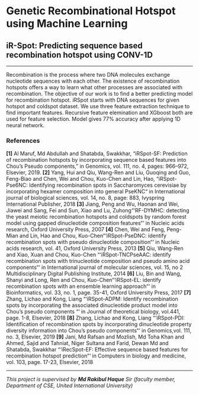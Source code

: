 # Genetic Recombinational Hotspot using Machine Learning
## iR-Spot: Predicting sequence based recombination hotspot using CONV-1D
---


Recombination is the process where two DNA molecules exchange nucleotide sequences with each other. The existence of recombination hotspots offers a way to learn what other processes are associated with recombination. The objective of our work is to find a better predicting model for recombination hotspot. iRSpot starts with DNA sequences for given hotspot and coldspot dataset. We use three feature extraction technique to find important features. Recursive feature elemination and XGboost both are used for feature selection. Model gives 77% accuracy after applying 1D neural network.



### References
**[1]** Al Maruf, Md Abdullah and Shatabda, Swakkhar, “iRSpot-SF: Prediction of recombination hotspots by incorporating sequence based features into Chou’s Pseudo components,” in Genomics, vol. 111, no. 4, pages: 966–972, Elsevier, 2019.
**[2]** Yang, Hui and Qiu, Wang-Ren and Liu, Guoqing and Guo, Feng-Biao and Chen, Wei and Chou, Kuo-Chen and Lin, Hao, “iRSpot-Pse6NC: Identifying recombination spots in Saccharomyces cerevisiae by incorporating hexamer composition into general PseKNC“ in International journal of biological sciences, vol. 14, no. 8, page: 883, Ivyspring International Publisher, 2018
**[3]** Jiang, Peng and Wu, Haonan and Wei, Jiawei and Sang, Fei and Sun, Xiao and Lu, Zuhong“‘RF-DYMHC: detecting the yeast meiotic recombination hotspots and coldspots by random forest model using gapped dinucleotide composition features“‘ in Nucleic acids research, Oxford University Press, 2007
**[4]** Chen, Wei and Feng, Peng-Mian and Lin, Hao and Chou, Kuo-Chen“‘iRSpot-PseDNC: identify recombination spots with pseudo dinucleotide composition“‘ in Nucleic acids research, vol. 41, Oxford University Press, 2013
**[5]** Qiu, Wang-Ren and Xiao, Xuan and Chou, Kuo-Chen “‘iRSpot-TNCPseAAC: identify recombination spots with trinucleotide composition and pseudo amino acid components“‘ in International journal of molecular sciences, vol. 15, no 2 Multidisciplinary Digital Publishing Institute, 2014
**[6]** Liu, Bin and Wang, Shanyi and Long, Ren and Chou, Kuo-Chen“‘iRSpot-EL: identify recombination spots with an ensemble learning approach“‘ in Bioinformatics, vol. 33, no. 1, page. 35-41, Oxford University Press, 2017
**[7]** Zhang, Lichao and Kong, Liang “‘iRSpot-ADPM: Identify recombination spots by incorporating the associated dinucleotide product model into Chou’s pseudo components “‘ in Journal of theoretical biology, vol.441, page. 1-8, Elsevier, 2018
**[8]** Zhang, Lichao and Kong, Liang “‘iRSpot-PDI: Identification of recombination spots by incorporating dinucleotide property diversity information into Chou’s pseudo components“‘ in Genomics,vol. 111, no. 3, Elsevier, 2019
**[9]** Jani, Md Rafsan and Mozlish, Md Toha Khan and Ahmed, Sajid and Tahniat, Niger Sultana and Farid, Dewan Md and Shatabda, Swakkhar “‘iRecSpot-EF: Effective sequence based features for recombination hotspot prediction“‘ in Computers in biology and medicine, vol. 103, page. 17-23, Elsevier, 2018

---
*This project is supervised by **Md Rakibul Haque** Sir (faculty member, Department of CSE, United International University)* 